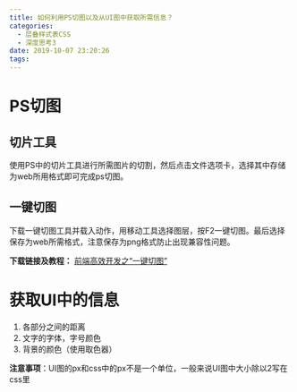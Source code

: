 ```yaml
---
title: 如何利用PS切图以及从UI图中获取所需信息？
categories:
  - 层叠样式表CSS
  - 深度思考3
date: 2019-10-07 23:20:26
tags:
---
```

# PS切图

## 切片工具

使用PS中的切片工具进行所需图片的切割，然后点击文件选项卡，选择其中存储为web所用格式即可完成ps切图。

## 一键切图  

下载一键切图工具并载入动作，用移动工具选择图层，按F2一键切图。最后选择保存为web所需格式，注意保存为png格式防止出现兼容性问题。  

**下载链接及教程：** [前端高效开发之“一键切图”](https://www.cnblogs.com/rangzf/p/3279848.html)

# 获取UI中的信息

1.  各部分之间的距离
2. 文字的字体，字号颜色
3. 背景的颜色（使用取色器）

**注意事项**：UI图的px和css中的px不是一个单位，一般来说UI图中大小除以2写在css里

